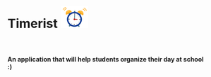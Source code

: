 <div style="margin-left: 50px">
<h1>Timerist <img src="alarm.gif" height="50"></h1>
<br> 
<h4>An application that will help students organize their day at school :)</h4>
</div>
